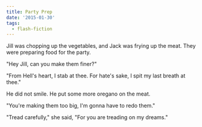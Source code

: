 ```yaml
---
title: Party Prep
date: '2015-01-30'
tags:
  - flash-fiction
---
```


Jill was chopping up the vegetables, and Jack was frying up the meat. They were
preparing food for the party.

<!-- truncate -->

"Hey Jill, can you make them finer?"

"From Hell's heart, I stab at thee. For hate's sake, I spit my last breath at
thee."

He did not smile. He put some more oregano on the meat.

"You're making them too big, I'm gonna have to redo them."

"Tread carefully," she said, "For you are treading on my dreams."
